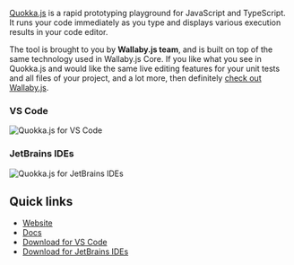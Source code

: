 [Quokka.js](https://quokkajs.com/) is a rapid prototyping playground for JavaScript and TypeScript. It runs your code immediately as you type and displays various execution results in your code editor. 

The tool is brought to you by **Wallaby.js team**, and is built on top of the same technology used in Wallaby.js Core. If you like what you see in Quokka.js and would like the same live editing features for your unit tests and all files of your project, and a lot more, then definitely [check out Wallaby.js](https://wallabyjs.com/). 

### VS Code

![Quokka.js for VS Code](https://cloud.githubusercontent.com/assets/979966/23738552/734affec-04e5-11e7-8390-999cd1083d7a.gif)

### JetBrains IDEs

![Quokka.js for JetBrains IDEs](https://quokkajs.com/assets/img/jb-extended.gif)

## Quick links

- [Website](https://quokkajs.com/)
- [Docs](https://quokkajs.com/docs)
- [Download for VS Code](https://marketplace.visualstudio.com/items?itemName=WallabyJs.quokka-vscode)
- [Download for JetBrains IDEs](https://plugins.jetbrains.com/plugin/9667-quokka)
